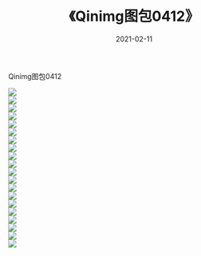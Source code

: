 ﻿---
layout: post
title:  《Qinimg图包0412》
date:   2021-02-11
img: http://imgx.orgx.ga/Qinimg图包/Qinimg图包0412/000.jpg
categories: [美女, 清纯, 唯美]
---

Qinimg图包0412

 ![](http://imgx.orgx.ga/Qinimg图包/Qinimg图包0412/001.jpg) <br>![](http://imgx.orgx.ga/Qinimg图包/Qinimg图包0412/002.jpg) <br>![](http://imgx.orgx.ga/Qinimg图包/Qinimg图包0412/003.jpg) <br>![](http://imgx.orgx.ga/Qinimg图包/Qinimg图包0412/004.jpg) <br>![](http://imgx.orgx.ga/Qinimg图包/Qinimg图包0412/005.jpg) <br>![](http://imgx.orgx.ga/Qinimg图包/Qinimg图包0412/006.jpg) <br>![](http://imgx.orgx.ga/Qinimg图包/Qinimg图包0412/007.jpg) <br>![](http://imgx.orgx.ga/Qinimg图包/Qinimg图包0412/008.jpg) <br>![](http://imgx.orgx.ga/Qinimg图包/Qinimg图包0412/009.jpg) <br>![](http://imgx.orgx.ga/Qinimg图包/Qinimg图包0412/010.jpg) <br>![](http://imgx.orgx.ga/Qinimg图包/Qinimg图包0412/011.jpg) <br>![](http://imgx.orgx.ga/Qinimg图包/Qinimg图包0412/012.jpg) <br>![](http://imgx.orgx.ga/Qinimg图包/Qinimg图包0412/013.jpg) <br>![](http://imgx.orgx.ga/Qinimg图包/Qinimg图包0412/014.jpg) <br>![](http://imgx.orgx.ga/Qinimg图包/Qinimg图包0412/015.jpg) <br>![](http://imgx.orgx.ga/Qinimg图包/Qinimg图包0412/016.jpg) <br>![](http://imgx.orgx.ga/Qinimg图包/Qinimg图包0412/017.jpg) <br>![](http://imgx.orgx.ga/Qinimg图包/Qinimg图包0412/018.jpg) <br>![](http://imgx.orgx.ga/Qinimg图包/Qinimg图包0412/019.jpg) <br>![](http://imgx.orgx.ga/Qinimg图包/Qinimg图包0412/020.jpg) <br>